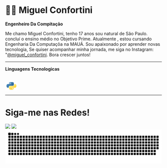 # 🧑‍💻 Miguel Confortini
**Engenheiro Da Compitação**

Me chamo Miguel Confortini, tenho 17 anos sou natural de São Paulo. concluí o ensino médio no Objetivo Prime. Atualmente
, estou cursando Engenharia Da Computaçõa na MAUÁ.
 Sou apaixonado por aprender novas tecnologia, Se quiser acompanhar minha jornada,
  me siga no Instagram: "[@miguel_confortini](https://www.instagram.com/miguel_confortini/). Bora crescer juntos!

  <hr>

 **Linguagens Tecnologicas**

<div style="display: inline_block"><br>
    <img align="center" alt="Rafa-Python" height="30" width="40" src="https://raw.githubusercontent.com/devicons/devicon/master/icons/python/python-original.svg">
</div>
  
<hr>

<h1>Siga-me nas Redes!</h1>

<div> 
  <a href="https://www.instagram.com/miguel_confortini/" target="_blank"><img src="https://img.shields.io/badge/-Instagram-%23E4405F?style=for-the-badge&logo=instagram&logoColor=white" target="_blank"></a>
  <a href="https://www.linkedin.com/in/miguelconfortini/" target="_blank"><img src="https://img.shields.io/badge/-LinkedIn-%230077B5?style=for-the-badge&logo=linkedin&logoColor=white" target="_blank"></a> 
  
</div>

<picture align="center">
  <source media="(prefers-color-scheme: dark)" srcset="https://raw.githubusercontent.com/mari4souza/mari4souza/output/github-contribution-grid-snake-dark.svg">
  <source media="(prefers-color-scheme: light)" srcset="https://raw.githubusercontent.com/mari4souza/mari4souza/output/github-contribution-grid-snake-dark.svg">
  <img align="center" alt="github contribution grid snake animation" src="https://raw.githubusercontent.com/mari4souza/mari4souza/output/github-contribution-grid-snake.svg">
</picture>
<br>
<br>
<br>
